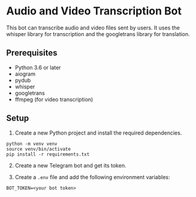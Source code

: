  # Audio and Video Transcription Bot

This bot can transcribe audio and video files sent by users. It uses the whisper library for transcription and the googletrans library for translation.

## Prerequisites

- Python 3.6 or later
- aiogram
- pydub
- whisper
- googletrans
- ffmpeg (for video transcription)

## Setup

1. Create a new Python project and install the required dependencies.

```
python -m venv venv
source venv/bin/activate
pip install -r requirements.txt
```

2. Create a new Telegram bot and get its token.

3. Create a `.env` file and add the following environment variables:

```
BOT_TOKEN=<your bot token>
```
